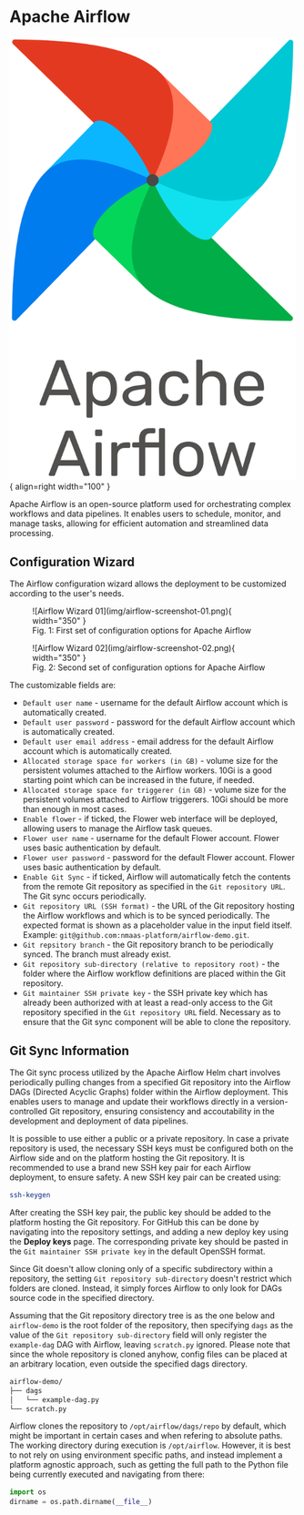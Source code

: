 # Apache Airflow

![Airflow Logo](img/airflow-logo.png){ align=right width="100" }

Apache Airflow is an open-source platform used for orchestrating complex workflows and data pipelines. It enables users to schedule, monitor, and manage tasks, allowing for efficient automation and streamlined data processing.

## Configuration Wizard

The Airflow configuration wizard allows the deployment to be customized according to the user's needs.

<figure markdown>
![Airflow Wizard 01](img/airflow-screenshot-01.png){ width="350" }
<figcaption>Fig. 1: First set of configuration options for Apache Airflow</figcaption>
</figure>

<figure markdown>
![Airflow Wizard 02](img/airflow-screenshot-02.png){ width="350" }
<figcaption>Fig. 2: Second set of configuration options for Apache Airflow</figcaption>
</figure>

The customizable fields are:

- `Default user name` - username for the default Airflow account which is automatically created.
- `Default user password` - password for the default Airflow account which is automatically created.
- `Default user email address` - email address for the default Airflow account which is automatically created.
- `Allocated storage space for workers (in GB)` - volume size for the persistent volumes attached to the Airflow workers. 10Gi is a good starting point which can be increased in the future, if needed.
- `Allocated storage space for triggerer (in GB)` - volume size for the persistent volumes attached to Airflow triggerers. 10Gi should be more than enough in most cases.
- `Enable flower` - if ticked, the Flower web interface will be deployed, allowing users to manage the Airflow task queues.
- `Flower user name` - username for the default Flower account. Flower uses basic authentication by default.
- `Flower user password` - password for the default Flower account. Flower uses basic authentication by default.
- `Enable Git Sync` - if ticked, Airflow will automatically fetch the contents from the remote Git repository as specified in the `Git repository URL`. The Git sync occurs periodically.
- `Git repository URL (SSH format)` - the URL of the Git repository hosting the Airflow workflows and which is to be synced periodically. The expected format is shown as a placeholder value in the input field itself. Example: `git@github.com:nmaas-platform/airflow-demo.git`.
- `Git repsitory branch` - the Git repository branch to be periodically synced. The branch must already exist.
- `Git repository sub-directory (relative to repository root)` - the folder where the Airflow workflow definitions are placed within the Git repository.
- `Git maintainer SSH private key` - the SSH private key which has already been authorized with at least a read-only access to the Git repository specified in the `Git repository URL` field. Necessary as to ensure that the Git sync component will be able to clone the repository.

## Git Sync Information


The Git sync process utilized by the Apache Airflow Helm chart involves periodically pulling changes from a specified Git repository into the Airflow DAGs (Directed Acyclic Graphs) folder within the Airflow deployment. This enables users to manage and update their workflows directly in a version-controlled Git repository, ensuring consistency and accoutability in the development and deployment of data pipelines.

It is possible to use either a public or a private repository. In case a private repository is used, the necessary SSH keys must be configured both on the Airflow side and on the platform hosting the Git repository. It is recommended to use a brand new SSH key pair for each Airflow deployment, to ensure safety. A new SSH key pair can be created using:

```bash
ssh-keygen
```

After creating the SSH key pair, the public key should be added to the platform hosting the Git repository. For GitHub this can be done by navigating into the repository settings, and adding a new deploy key using the **Deploy keys** page. The corresponding private key should be pasted in the `Git maintainer SSH private key` in the default OpenSSH format.

Since Git doesn't allow cloning only of a specific subdirectory within a repository, the setting `Git repository sub-directory` doesn't restrict which folders are cloned. Instead, it simply forces Airflow to only look for DAGs source code in the specified directory. 

Assuming that the Git repository directory tree is as the one below and `airflow-demo` is the root folder of the repository, then specifying `dags` as the value of the `Git repository sub-directory` field will only register the `example-dag` DAG with Airflow, leaving `scratch.py` ignored. Please note that since the whole repository is cloned anyhow, config files can be placed at an arbitrary location, even outside the specified dags directory. 

```
airflow-demo/
├── dags
│   └── example-dag.py
└── scratch.py
```

Airflow clones the repository to `/opt/airflow/dags/repo` by default, which might be important in certain cases and when refering to absolute paths. The working directory during execution is `/opt/airflow`. However, it is best to not rely on using environment specific paths, and instead implement a platform agnostic approach, such as getting the full path to the Python file being currently executed and navigating from there:

```python
import os
dirname = os.path.dirname(__file__)
```